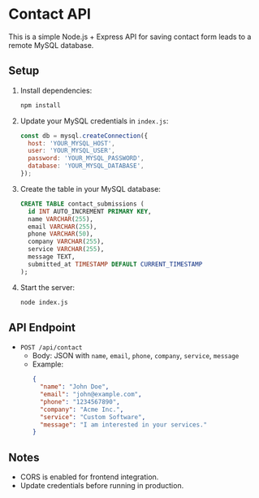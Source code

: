 # Contact API

This is a simple Node.js + Express API for saving contact form leads to a remote MySQL database.

## Setup

1. Install dependencies:
   ```sh
   npm install
   ```
2. Update your MySQL credentials in `index.js`:
   ```js
   const db = mysql.createConnection({
     host: 'YOUR_MYSQL_HOST',
     user: 'YOUR_MYSQL_USER',
     password: 'YOUR_MYSQL_PASSWORD',
     database: 'YOUR_MYSQL_DATABASE',
   });
   ```
3. Create the table in your MySQL database:
   ```sql
   CREATE TABLE contact_submissions (
     id INT AUTO_INCREMENT PRIMARY KEY,
     name VARCHAR(255),
     email VARCHAR(255),
     phone VARCHAR(50),
     company VARCHAR(255),
     service VARCHAR(255),
     message TEXT,
     submitted_at TIMESTAMP DEFAULT CURRENT_TIMESTAMP
   );
   ```
4. Start the server:
   ```sh
   node index.js
   ```

## API Endpoint

- `POST /api/contact`
  - Body: JSON with `name`, `email`, `phone`, `company`, `service`, `message`
  - Example:
    ```json
    {
      "name": "John Doe",
      "email": "john@example.com",
      "phone": "1234567890",
      "company": "Acme Inc.",
      "service": "Custom Software",
      "message": "I am interested in your services."
    }
    ```

## Notes
- CORS is enabled for frontend integration.
- Update credentials before running in production.
